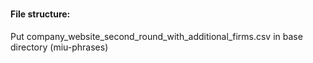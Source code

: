###


#### File structure:

Put company_website_second_round_with_additional_firms.csv in base directory (miu-phrases)